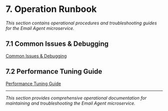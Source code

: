 # 7. Operation Runbook

*This section contains operational procedures and troubleshooting guides for the Email Agent microservice.*

## 7.1 Common Issues & Debugging
[Common Issues & Debugging](./common-issues-debugging.md)

## 7.2 Performance Tuning Guide
[Performance Tuning Guide](./performance-tuning-guide.md)

---

*This section provides comprehensive operational documentation for maintaining and troubleshooting the Email Agent microservice.*
